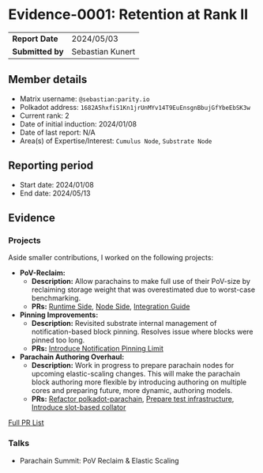 # Evidence-0001: Retention at Rank II

|                  |                  |
| ---------------- | ---------------- |
| **Report Date**  | 2024/05/03       |
| **Submitted by** | Sebastian Kunert |

## Member details

- Matrix username: `@sebastian:parity.io`
- Polkadot address: `1682A5hxfiS1Kn1jrUnMYv14T9EuEnsgnBbujGfYbeEbSK3w`
- Current rank: 2
- Date of initial induction: 2024/01/08
- Date of last report: N/A
- Area(s) of Expertise/Interest: `Cumulus Node`, `Substrate Node`

## Reporting period

- Start date: 2024/01/08
- End date: 2024/05/13

## Evidence

### Projects

Aside smaller contributions, I worked on the following projects:

- **PoV-Reclaim:**
  - **Description:** Allow parachains to make full use of their PoV-size by reclaiming storage weight that was overestimated due to worst-case benchmarking.
  - **PRs:** [Runtime Side](https://github.com/paritytech/polkadot-sdk/pull/3002), [Node Side](https://github.com/paritytech/polkadot-sdk/pull/1462), [Integration Guide](https://github.com/paritytech/polkadot-sdk/pull/4244)
- **Pinning Improvements:**
  - **Description:** Revisited substrate internal management of notification-based block pinning. Resolves issue where blocks were pinned too long.
  - **PRs:** [Introduce Notification Pinning Limit](https://github.com/paritytech/polkadot-sdk/pull/2935)
- **Parachain Authoring Overhaul:**
  - **Description:** Work in progress to prepare parachain nodes for upcoming elastic-scaling changes. This will make the parachain block authoring more flexible by introducing authoring on multiple cores and preparing future, more dynamic, authoring models.
  - **PRs:** [Refactor polkadot-parachain](https://github.com/paritytech/polkadot-sdk/pull/3511), [Prepare test infrastructure](https://github.com/paritytech/polkadot-sdk/pull/3568), [Introduce slot-based collator](https://github.com/paritytech/polkadot-sdk/pull/4097)

[Full PR List](https://github.com/paritytech/polkadot-sdk/pulls?q=+is%3Apr+author%3Askunert+)

### Talks

- Parachain Summit: PoV Reclaim & Elastic Scaling
